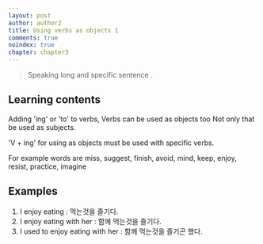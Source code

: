 ```yaml
---
layout: post
author: author2
title: Using verbs as objects 1
comments: true
noindex: true
chapter: chapter3
---
```

>Speaking long and specific sentence .

## Learning contents

Adding 'ing' or 'to' to verbs, Verbs can be used as objects too Not only that be used as subjects.

'V + ing' for using as objects must be used with specific verbs.

For example words are miss, suggest, finish, avoid, mind, keep, enjoy, resist, practice, imagine

## Examples
1. I enjoy eating
: 먹는것을 즐기다.
2. I enjoy eating with her
: 함께 먹는것을 즐기다.
3. I used to enjoy eating with her
: 함께 먹는것을 즐기곤 했다.

